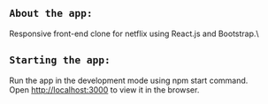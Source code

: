 ## `About the app:`
Responsive front-end clone for netflix using React.js and Bootstrap.\ 

## `Starting the app:`

Run the app in the development mode using npm start command.\
Open [http://localhost:3000](http://localhost:3000) to view it in the browser.


